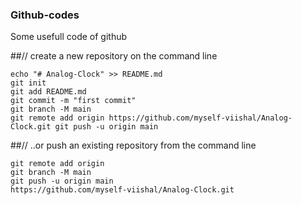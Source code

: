 ### Github-codes
Some usefull code of github

##// create a new repository on the command line 
```
echo "# Analog-Clock" >> README.md 
git init 
git add README.md 
git commit -m "first commit" 
git branch -M main 
git remote add origin https://github.com/myself-viishal/Analog-Clock.git git push -u origin main

```
##// ..or push an existing repository from the command line 
```
git remote add origin 
git branch -M main 
git push -u origin main 
https://github.com/myself-viishal/Analog-Clock.git 

```
